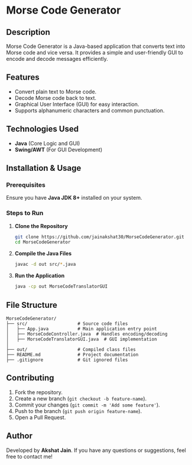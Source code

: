 # Morse Code Generator
## Description

Morse Code Generator is a Java-based application that converts text into Morse code and vice versa. It provides a simple and user-friendly GUI to encode and decode messages efficiently.

## Features

- Convert plain text to Morse code.
- Decode Morse code back to text.
- Graphical User Interface (GUI) for easy interaction.
- Supports alphanumeric characters and common punctuation.

## Technologies Used

- **Java** (Core Logic and GUI)
- **Swing/AWT** (For GUI Development)

## Installation & Usage

### Prerequisites

Ensure you have **Java JDK 8+** installed on your system.

### Steps to Run

1. **Clone the Repository**

   ```sh
   git clone https://github.com/jainakshat30/MorseCodeGenerator.git
   cd MorseCodeGenerator
   ```

2. **Compile the Java Files**

   ```sh
   javac -d out src/*.java
   ```

3. **Run the Application**

   ```sh
   java -cp out MorseCodeTranslatorGUI
   ```

## File Structure

```
MorseCodeGenerator/
├── src/                   # Source code files
│   ├── App.java           # Main application entry point
│   ├── MorseCodeController.java  # Handles encoding/decoding
│   ├── MorseCodeTranslatorGUI.java  # GUI implementation
│
├── out/                   # Compiled class files
├── README.md              # Project documentation
├── .gitignore             # Git ignored files
```

## Contributing

1. Fork the repository.
2. Create a new branch (`git checkout -b feature-name`).
3. Commit your changes (`git commit -m 'Add some feature'`).
4. Push to the branch (`git push origin feature-name`).
5. Open a Pull Request.

## Author

Developed by **Akshat Jain**. If you have any questions or suggestions, feel free to contact me!

